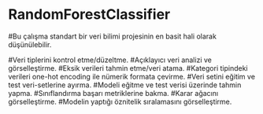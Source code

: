 # RandomForestClassifier


#Bu çalışma standart bir veri bilimi projesinin en basit hali olarak düşünülebilir.

#Veri tiplerini kontrol etme/düzeltme.
#Açıklayıcı veri analizi ve görselleştirme.
#Eksik verileri tahmin etme/veri atama.
#Kategori tipindeki verileri one-hot encoding ile nümerik formata çevirme.
#Veri setini eğitim ve test veri-setlerine ayırma.
#Modeli eğitme ve test verisi üzerinde tahmin yapma.
#Sınıflandırma başarı metriklerine bakma.
#Karar ağacını görselleştirme.
#Modelin yaptığı öznitelik sıralamasını görselleştirme.
